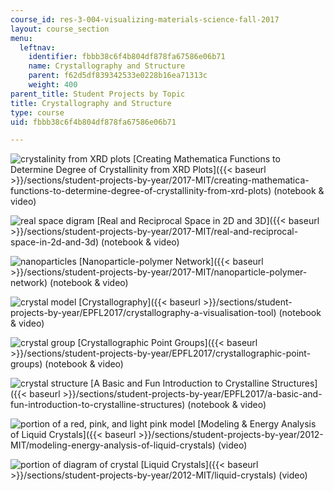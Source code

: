 ```yaml
---
course_id: res-3-004-visualizing-materials-science-fall-2017
layout: course_section
menu:
  leftnav:
    identifier: fbbb38c6f4b804df878fa67586e06b71
    name: Crystallography and Structure
    parent: f62d5df839342533e0228b16ea71313c
    weight: 400
parent_title: Student Projects by Topic
title: Crystallography and Structure
type: course
uid: fbbb38c6f4b804df878fa67586e06b71

---
```


![crystalinity from XRD plots](/coursemedia/res-3-004-visualizing-materials-science-fall-2017/917dc40633942f05d8bc188ab07df756_MITRES_3_004F17_18_anon-th.jpg) [Creating Mathematica Functions to Determine Degree of Crystallinity from XRD Plots]({{< baseurl >}}/sections/student-projects-by-year/2017-MIT/creating-mathematica-functions-to-determine-degree-of-crystallinity-from-xrd-plots) (notebook & video)

![real space digram](/coursemedia/res-3-004-visualizing-materials-science-fall-2017/0cb25e961247a62adf6a7f81a3dbc1c7_MITRES_3_004F17_20_anon-th.jpg) [Real and Reciprocal Space in 2D and 3D]({{< baseurl >}}/sections/student-projects-by-year/2017-MIT/real-and-reciprocal-space-in-2d-and-3d) (notebook & video)

![nanoparticles](/coursemedia/res-3-004-visualizing-materials-science-fall-2017/5510e69abc0bc2a03564981b39893cd9_MITRES_3_004F17_22_dang-th.jpg) [Nanoparticle-polymer Network]({{< baseurl >}}/sections/student-projects-by-year/2017-MIT/nanoparticle-polymer-network) (notebook & video)

![crystal model](/coursemedia/res-3-004-visualizing-materials-science-fall-2017/8ce4f99bb243b7f4df7a4667ebff7405_MITRES_3_004F17_27_gerva-th.jpg) [Crystallography]({{< baseurl >}}/sections/student-projects-by-year/EPFL2017/crystallography-a-visualisation-tool) (notebook & video)

![crystal group](/coursemedia/res-3-004-visualizing-materials-science-fall-2017/9aacf824f230833958d51baac28d6ee1_MITRES_3_004F17_30_monta-th.jpg) [Crystallographic Point Groups]({{< baseurl >}}/sections/student-projects-by-year/EPFL2017/crystallographic-point-groups)﻿ (notebook & video)

![crystal structure](/coursemedia/res-3-004-visualizing-materials-science-fall-2017/dac39e5f37392d85daa661c35c08b956_MITRES_3_004F17_31_gonza-th.jpg) [A Basic and Fun Introduction to Crystalline Structures]({{< baseurl >}}/sections/student-projects-by-year/EPFL2017/a-basic-and-fun-introduction-to-crystalline-structures)﻿ (notebook & video)

![portion of a red, pink, and light pink model](/coursemedia/res-3-004-visualizing-materials-science-fall-2017/e12fad098ded6fce481bd3ab45e47942_MITRES_3_004F17_4_javed-th.jpg) [Modeling & Energy Analysis of Liquid Crystals]({{< baseurl >}}/sections/student-projects-by-year/2012-MIT/modeling-energy-analysis-of-liquid-crystals) (video)

![portion of diagram of crystal](/coursemedia/res-3-004-visualizing-materials-science-fall-2017/8e0320fcdece8ed5a1275820af5238e3_MITRES_3_004F17_5_healey-th.jpg) [Liquid Crystals]({{< baseurl >}}/sections/student-projects-by-year/2012-MIT/liquid-crystals) (video)